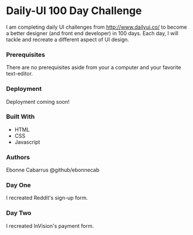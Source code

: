 # Daily-UI 100 Day Challenge
I am completing daily UI challenges from http://www.dailyui.co/ to become a better designer (and front end developer) in 100 days. Each day, I will tackle and recreate a different aspect of UI design.
### Prerequisites
There are no prerequisites aside from your a computer and your favorite text-editor.
### Deployment
Deployment coming soon!
### Built With
* HTML
* CSS
* Javascript
### Authors
Ebonne Cabarrus @github/ebonnecab
### Day One
I recreated Reddit's sign-up form.
### Day Two
I recreated InVision's payment form.
